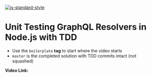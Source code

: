 [![js-standard-style](https://img.shields.io/badge/code%20style-standard-brightgreen.svg)](http://standardjs.com)
# Unit Testing GraphQL Resolvers in Node.js with TDD

- Use the `boilerplate` **tag** to start where the video starts
- `master` is the completed solution with TDD commits intact (not squashed)

**Video Link:**
